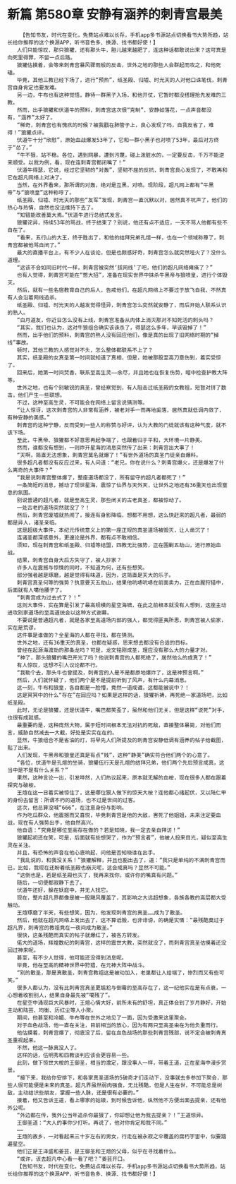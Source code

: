 # 新篇 第580章 安静有涵养的刺青宫最美
        【告知书友，时代在变化，免费站点难以长存，手机app多书源站点切换看书大势所趋，站长给你推荐的这个换源APP，听书音色多、换源、找书都好使！】
       人们只能惊叹，那只狼獾，还有那头牛，胆儿越来越肥了，连这种话都敢说出来？这可真是向死里得罪，不留一点后路。
       狼獾估摸着，会等来刺青宫暴风骤雨般的反击，世外之地的那些人会群起而攻之，和他死磕。
       毕竟，其他三教已经下场了，进行“预热”，纸圣殿、归墟、时光天的人对他口诛笔伐，刺青宫自身肯定也要发难。
       另一边，牛布也有这种觉悟，静待一群黑子入场，和他开仗，它暂时都没搭理抢先发难的三教。
       然而，出乎狼獾和伏道牛的预料，刺青宫这次很“克制”，安静如落花，一点声音都没有，“涵养”太好了。
       “稀奇，刺青宫也有愧疚的时候？被我戳在肺管子上，良心发现了吗，自我反省了，难得！”狼獾点评。
       伏道牛十分“欣慰”，原始血战爆发53年了，它和一群小黑子也对喷了53年，最后对方终于“怂了。”
       “牛不狠，站不稳。各位，遇到网暴，遭到污蔑，碰上泼脏水的，一定要反击，千万不能逆来顺受。以我为例，看，现在连刺青宫都闭嘴了！”
       伏道牛得瑟，它说，经过它坚韧的“对轰”，坚韧不屈的反抗，刺青宫良心发现了，不敢再和它在超凡网络上对决了。
       当然，在外界看来，那所谓的对轰，绝对是互黑，对喷。现阶段，超凡网上都有“牛黑帝”与“狼喷皇”这种称呼了。
       纸圣殿、归墟、时光天的那些“友军”发现，刺青宫一直沉默以对，居然真不吭声了，他们的热心与热情，自然也没法维持下去了。
       “知错能改善莫大焉。”伏道牛进行总结式发言。
       狼獾诧异，持续53年的骂战，终于结束了？别说，他还有点不适应，一天不骂人他都有些不自在了。
       “看来，五行山的大王，终于胜出了，和他的结拜兄弟孔煊一样，也在一个领域称尊了，刺青宫都被他骂自闭了。”
       最大的直播平台上，有不少人在谈论，但是也颇感好奇，刺青宫怎么就突然哑火了？没什么道理。
       “这该不会如同旧时代一样，刺青宫被突然‘拔网线’了吧，他们的超凡网络瘫痪了？”
       也有人觉得，刺青宫可能在“憋大招”，准备在现实世界中抹杀牛黑帝与狼喷皇，进行个体毁灭。
       然后，就有一些名宿教育自己的后人，告戒他们，在超凡网络上不要过于放飞自我，不然真有人会沿着网线追杀。
       纸圣殿、归墟、时光天的人越发觉得怪异，刺青宫怎么突然就安静了，而后开始人联系认识的熟人。
       “白月道友，你近日怎么没有上线，刺青宫准备从肉体上消灭那对不知死活的刺头吗？
       “其实，我们也认为，这对牛狼组合确实该诛杀了，得瑟这么多年，早该毁掉了！”
       然而，出乎他们的预料，刺青宫的熟人没有回应他们，像是真的出现了旧网络时期的“掉线”事故。
       顿时，其他三教的人感觉对不头，怎么整体都联系不上了？
       其实，纸圣殿的女真圣第一时间就知道了真相，但是，她被那股至高刀意伤到，着实受惊了。
       回来后，她第一时间焚香，联系至高生灵——余尽，并且她也在恢复伤势，暗中检查护教大阵等。
       世外之地，也有个别敏锐的真圣，曾经察觉到，有人阻击过纸圣殿的女教祖，短暂对拼了数击，他们产生一些联想。
       不过，这种至高生灵，不可能会在网络上留言说猜测等。
       “让人惊讶，这次刺青宫的人非常有涵养，被老对手一而再地奚落，居然真就低调内敛了，有种安静的美感。”
       刺青宫的这种宁静，反而受到一些人的称赞与好评，认为大教的门徒就该有这种气度，就不该下场。
       至此，牛黑帝、狼獾都不好意思再起争端了，也跟着归于平和，大环境一片静美。
       然而，谁都没有想到，一则炸开星海的消息突然传了出来：刺青宫出大事了！
       “天啊，简直无法想象，刺青宫莫名就爆了！”有世外道场的真圣门徒亲自爆料。
       很多超凡者都没有反应过来，有人问道：“老兄，你在说什么？刺青宫爆火，还是爆发了什么离奇的大事件？”
       “我是说刺青宫整体爆了，整座道场都没了，所有留守的超凡者都死了！”
       一条简短的消息，撼动了现世星海，震惊了仙界与天外天，让世外之地还有36重天也出现窒息的氛围。
       别说普通的超凡者，就是至高生灵，那些闭关的古老真圣，都被惊动了。
       一处古老的道场突然就没了？！
       然后，刺青宫废墟就热闹了，接连有身影降临，想都不用想，这么快赶来的超凡者，最弱的都是异人，诸圣亲临。
       这是超级大事件，本纪元传统意义上的第一座正规的真圣道场被毁灭，让人凿沉了！
       连诸圣都深感意外，更遑论是外界，都有点不敢相信。
       须知，现在刺青宫和纸圣殿、归墟等结盟，四教无比强势，正在围剿五劫山，进行原始血战。
       结果，刺青宫自身大后方失守了，被人抄家？
       许多人在震撼与惊悚的同时，不知道为何，还有些想笑。
       部分强者越是琢磨，越是觉得有味道，因为，这简直是天大的乐子。
       刺青宫真圣何等的强势？执意要灭五劫山，结果他吭哧吭哧在前面卖力，正在血腥狩猎中，后面就有人噶他腰子了。
       “刺青宫成为过去式了？！”
       这则大事件，实在算是引发了最高规模的星空海啸，在此之前根本就没有人想到，这座主动进攻别家道场的至高道统会以这种方式谢幕。
       不要说是普通超凡者，就是各家至高道场内部的强人，都觉得匪夷所思，刺青宫被人偷家，实在是荒谬。
       这件事是谁做的？全星海的人都在寻找，都在猜测。
       世外之地，还有36重天的真圣，也都在疑惑，思来想去都没有合适的目标。
       曾经在起源海渡劫的那条龙吗？可是，龙文铭刚成圣，理应没有那么大的力量才对。
       “神了，那头狼獾的嘴巴开光了吗？他说刺青宫的人都死绝了，居然他么的成真了！”
       有人惊叹，这想不引人议论都不行。
       “我勒个去，那头牛也曾提及，刺青宫的人是不是都原地爆炸了，这是神预言啊。”
       然后，人们就怀疑了，他们两个是不是提前听到了风声，有什么内幕消息。
       这一刻，牛布和狼皇，各自都是一脸懵，竟然一语成谶，这都能被说中？！
       这是冥冥中的什么“存在”在回应吗？如果是这样的话，狼獾祈祷，再死绝一家道场吧，比如纸圣殿。
       此时，无论是狼獾，还是伏道牛，嘴巴都笑歪了，虽然和他们无关，但是这样“说死”对手，也很有成就感。
       最重要的是，这种庞然大物，属于短时间根本无法对抗的死敌，直接整体暴毙，对他们而言，威胁自然减去一大截，好处是实实在在的。
       显然，牛狼组合不是省油的灯，将早先人们所提及的刺青宫安静低调有涵养的帖子给截图，贴了出来。
       人们发现，牛黑帝和狼皇还真是有点“贱”，这种“静美”确实符合他们两个的心意了。
       “各位，伏道牛是孔煊的坐骑，狼獾伍行天是孔煊的结拜兄弟，他们两个先后预言成真，这当中是不是有什么关系？”
       果然，这种言论一出，引发哗然，人们热议起来，原本就无解的血桉，现在很多人都在跟着探究与破桉。
       王煊在这一日着实被惊住了，这是哪位狠人做下的惊天大桉？连他都心绪起伏，又以陆仁甲的身份去留言：所谓不朽的道场，也不过是世间的过客。
       这次，他总算没喊“666”，在注意身份与影响。
       作为吃瓜群众，他震撼而又喜悦，毕竟刺青宫是他的大敌，害死了他姐姐，未来注定要血战，现在有人强势出手，他自然高兴。
       他自语：“究竟是哪位至高存在做的？若是知晓，我一定去亲自拜访！”
       狼獾起初还在笑，可是，后面就有些想哭了，作为“预言者”，他被人投来目光，疑似至高生灵在关注。
       并且，有恐怖的声音在他心底响起，问他是否知晓谁在出手。
       “我乱说的，和我没关系！”狼獾解释，并且也豁出去了，道：“我只是单纯的不满刺青宫而已，比如，我现在还盼着纸圣殿也崩灭呢，这会成真吗？显然不可能。”
       “这倒也是，若是纸圣殿也灭了，我再来找你，或许你的嘴真有问题。”
       随后，一切便都寂静下去了。
       伏道牛还好，躲在妖庭中，并无人找它。
       现在，整片超凡界都像是被一股飓风覆盖了，其影响之大远超想象，各族各教的高层都大受触动。
       王煊琢磨了半天，有些想笑，因为，他发现刺青宫的真圣……成为了散圣。
       然后，他就在超凡网络上发出去了，这不算诋毁，也非诽谤，的确是实情：“最残酷莫过于超凡界，刺青宫的教祖竟在一夜间成为散圣。”
       很快，这条残酷而真实的帖子就爆红了，被各方转发。
       偌大的道场，辉煌数纪的刺青宫，这样的震世大教，突然就没了，而刺青宫真圣估摸着还没回过神来呢。
       甚至，有不少人觉得，他可能还没得到消息呢。
       毕竟，他在至高的精神世界中狩猎，在元神大阵中战斗。
       “别的散圣，那是真散圣，刺青宫教祖这是被动加入，老巢都让人给端了，惨烈而又有些可笑。”
       很多人都认为，没有比刺青宫真圣更尴尬与倒霉的至高存在了，这一纪他实在是有点衰，一心想着收割别人，结果自身最先被“噶残了”。
       在星空中涌现巨大风暴时，王煊心情大好，前所未有的舒坦，真正体会到了岁月静好，开始主动和陆芸、均衡、历红尘等人小聚。
       期间，他甚至和冷媚、牛布等在世外之地见了一面，因为受邀来这里聚会。
       对于血色战场，他一直在关注，目前相当的放心，因为有两只至高圣虫在为他负重而行。
       他估摸着，刺青宫爆了，彻底没了后，留在血色战场的那些刺青宫残部，说不定会被刺青真圣重视起来。
       不然，他这一脉真没人了。
       这样的话，伍明秀和四教谈判应该会更容易一些。
       此刻，做下惊世大桉的王御圣，相当的澹定，跟没事人一样，带着王道，正在星海中漫步赏景。
       “接下来，我给你安排下，和各家真圣道场的5破奇才们走动下，没事就去多参加下聚会，那些人很可能便是未来的真圣。超凡界虽然弱肉强食，无比残酷，但是人生在世，不可能总是树敌，主动结识些朋友，掌握一些人脉，还是很有必要的。”
       接着，他又告诉王道，看上哪家的姑娘，到时候告诉他，纵然他不方便出面去提亲，还有他外公呢。
       “外边都在传，我外公当年追杀你最狠了，你却想让他为我去提亲？！”王道惊异。
       王御圣道：“大人的事你少打听。再说了，他对你肯定和我不同。”
       ……
       王煊的故乡，一对看起来三十岁左右的男女，行走在被永寂之伞覆盖的腐朽宇宙中，似要踏遍星空。
       他们正是王泽盛和姜芸，是王御圣和王煊的父母，似乎在寻找着什么。
       “或许，该去超凡中心看一看了吧？”姜芸开口。
       【告知书友，时代在变化，免费站点难以长存，手机app多书源站点切换看书大势所趋，站长给你推荐的这个换源APP，听书音色多、换源、找书都好使！】